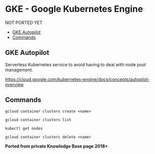 # GKE - Google Kubernetes Engine

NOT PORTED YET

<!-- INDEX_START -->

- [GKE Autopilot](#gke-autopilot)
- [Commands](#commands)

<!-- INDEX_END -->

## GKE Autopilot

Serverless Kubernetes service to avoid having to deal with node pool management.

<https://cloud.google.com/kubernetes-engine/docs/concepts/autopilot-overview>

## Commands

```shell
gcloud container clusters create <name>
```

```shell
gcloud container clusters list
```

```shell
kubectl get nodes
```

```shell
gcloud container clusters delete <name>
```

**Ported from private Knowledge Base page 2018+**
